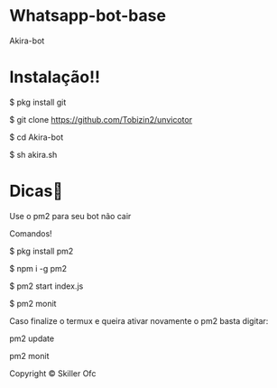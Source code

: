 # Whatsapp-bot-base

Akira-bot 

# Instalação‼️

$ pkg install git

$ git clone https://github.com/Tobizin2/unvicotor

$ cd Akira-bot

$ sh akira.sh

# Dicas📍

Use o pm2 para seu bot não cair

Comandos!

$ pkg install pm2

$ npm i -g pm2

$ pm2 start index.js

$ pm2 monit

Caso finalize o termux e queira ativar novamente o pm2 basta digitar:

pm2 update

pm2 monit

Copyright © Skiller Ofc
